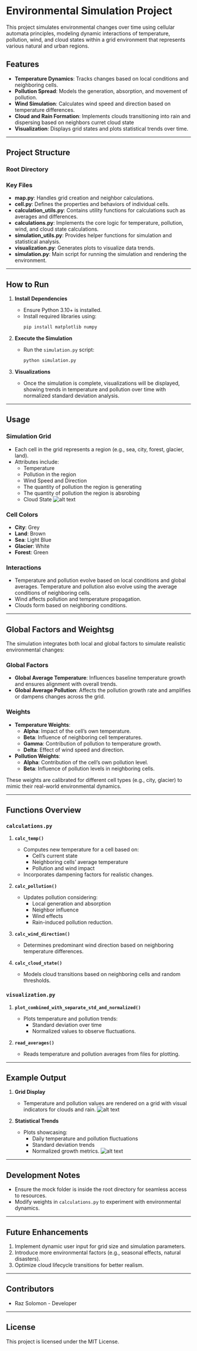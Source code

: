 # Environmental Simulation Project

This project simulates environmental changes over time using cellular automata principles, modeling dynamic interactions of temperature, pollution, wind, and cloud states within a grid environment that represents various natural and urban regions.

## Features
- **Temperature Dynamics**: Tracks changes based on local conditions and neighboring cells.
- **Pollution Spread**: Models the generation, absorption, and movement of pollution.
- **Wind Simulation**: Calculates wind speed and direction based on temperature differences.
- **Cloud and Rain Formation**: Implements clouds transitioning into rain and dispersing based on neighbors curret cloud state
- **Visualization**: Displays grid states and plots statistical trends over time.

---

## Project Structure

### Root Directory

### Key Files
- **map.py**: Handles grid creation and neighbor calculations.
- **cell.py**: Defines the properties and behaviors of individual cells.
- **calculation_utils.py**: Contains utility functions for calculations such as averages and differences.
- **calculations.py**: Implements the core logic for temperature, pollution, wind, and cloud state calculations.
- **simulation_utils.py**: Provides helper functions for simulation and statistical analysis.
- **visualization.py**: Generates plots to visualize data trends.
- **simulation.py**: Main script for running the simulation and rendering the environment.

---

## How to Run

1. **Install Dependencies**
   - Ensure Python 3.10+ is installed.
   - Install required libraries using:
     ```bash
     pip install matplotlib numpy
     ```

2. **Execute the Simulation**
   - Run the `simulation.py` script:
     ```bash
     python simulation.py
     ```

3. **Visualizations**
   - Once the simulation is complete, visualizations will be displayed, showing trends in temperature and pollution over time with normalized standard deviation analysis.

---

## Usage

### Simulation Grid
- Each cell in the grid represents a region (e.g., sea, city, forest, glacier, land).
- Attributes include:
  - Temperature
  - Pollution in the region
  - Wind Speed and Direction
  - The quantity of pollution the region is generating
  - The quantity of pollution the region is absrobing
  - Cloud State
![alt text](<mocks/attributes.png>)

### Cell Colors

- **City**: Grey
- **Land**: Brown
- **Sea**: Light Blue
- **Glacier**: White
- **Forest**: Green

### Interactions
- Temperature and pollution evolve based on local conditions and global averages. Temperature and pollution also evolve using the average conditions of neighboring cells.
- Wind affects pollution and temperature propagation.
- Clouds form based on neighboring conditions.

---
## Global Factors and Weightsg

The simulation integrates both local and global factors to simulate realistic environmental changes:

### Global Factors

- **Global Average Temperature**: Influences baseline temperature growth and ensures alignment with overall trends.
- **Global Average Pollution**: Affects the pollution growth rate and amplifies or dampens changes across the grid.

### Weights

- **Temperature Weights**:
  - **Alpha**: Impact of the cell’s own temperature.
  - **Beta**: Influence of neighboring cell temperatures.
  - **Gamma**: Contribution of pollution to temperature growth.
  - **Delta**: Effect of wind speed and direction.
- **Pollution Weights**:
  - **Alpha**: Contribution of the cell’s own pollution level.
  - **Beta**: Influence of pollution levels in neighboring cells.

These weights are calibrated for different cell types (e.g., city, glacier) to mimic their real-world environmental dynamics.

---
## Functions Overview

### `calculations.py`
1. **`calc_temp()`**
   - Computes new temperature for a cell based on:
     - Cell’s current state
     - Neighboring cells’ average temperature
     - Pollution and wind impact
   - Incorporates dampening factors for realistic changes.

2. **`calc_pollution()`**
   - Updates pollution considering:
     - Local generation and absorption
     - Neighbor influence
     - Wind effects
     - Rain-induced pollution reduction.

3. **`calc_wind_direction()`**
   - Determines predominant wind direction based on neighboring temperature differences.

4. **`calc_cloud_state()`**
   - Models cloud transitions based on neighboring cells and random thresholds.

### `visualization.py`
1. **`plot_combined_with_separate_std_and_normalized()`**
   - Plots temperature and pollution trends:
     - Standard deviation over time
     - Normalized values to observe fluctuations.

2. **`read_averages()`**
   - Reads temperature and pollution averages from files for plotting.

---

## Example Output

1. **Grid Display**
   - Temperature and pollution values are rendered on a grid with visual indicators for clouds and rain.
![alt text](<mocks/grid_map_during_running.jpg>) 

2. **Statistical Trends**
   - Plots showcasing:
     - Daily temperature and pollution fluctuations
     - Standard deviation trends
     - Normalized growth metrics.
![alt text](<mocks/statisticals.png>)
---

## Development Notes
- Ensure the mock folder is inside the root directory for seamless access to resources.
- Modify weights in `calculations.py` to experiment with environmental dynamics.

---

## Future Enhancements
1. Implement dynamic user input for grid size and simulation parameters.
2. Introduce more environmental factors (e.g., seasonal effects, natural disasters).
3. Optimize cloud lifecycle transitions for better realism.

---

## Contributors
- Raz Solomon - Developer

---

## License
This project is licensed under the MIT License.
